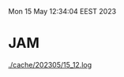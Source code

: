 Mon 15 May 12:34:04 EEST 2023
# JAM
<a href='./cache/202305/15_12.log'>./cache/202305/15_12.log</a>
